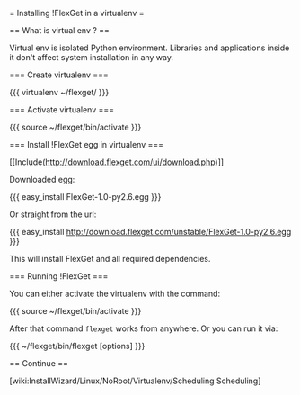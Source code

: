 = Installing !FlexGet in a virtualenv =

== What is virtual env ? ==

Virtual env is isolated Python environment. Libraries and applications inside it don't affect system installation in any way.

=== Create virtualenv ===

{{{
virtualenv ~/flexget/
}}}

=== Activate virtualenv ===

{{{
source ~/flexget/bin/activate
}}}

=== Install !FlexGet egg in virtualenv ===

[[Include(http://download.flexget.com/ui/download.php)]]

Downloaded egg:

{{{
easy_install FlexGet-1.0-py2.6.egg
}}}

Or straight from the url:

{{{
easy_install http://download.flexget.com/unstable/FlexGet-1.0-py2.6.egg
}}}

This will install FlexGet and all required dependencies.

=== Running !FlexGet ===

You can either activate the virtualenv with the command:

{{{
source ~/flexget/bin/activate
}}}

After that command `flexget` works from anywhere. Or you can run it via:

{{{
~/flexget/bin/flexget [options]
}}}

== Continue ==

[wiki:InstallWizard/Linux/NoRoot/Virtualenv/Scheduling Scheduling]